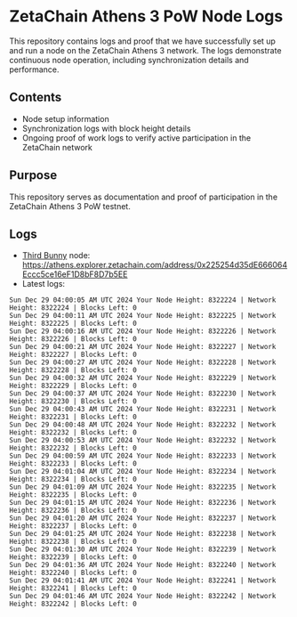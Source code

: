 # ZetaChain Athens 3 PoW Node Logs
This repository contains logs and proof that we have successfully set up and run a node on the ZetaChain Athens 3 network. The logs demonstrate continuous node operation, including synchronization details and performance.

## Contents
- Node setup information
- Synchronization logs with block height details
- Ongoing proof of work logs to verify active participation in the ZetaChain network

## Purpose
This repository serves as documentation and proof of participation in the ZetaChain Athens 3 PoW testnet.

## Logs

- [Third Bunny](https://thirdbunny.xyz/) node: https://athens.explorer.zetachain.com/address/0x225254d35dE666064Eccc5ce16eF1D8bF8D7b5EE
- Latest logs:
```
Sun Dec 29 04:00:05 AM UTC 2024 Your Node Height: 8322224 | Network Height: 8322224 | Blocks Left: 0
Sun Dec 29 04:00:11 AM UTC 2024 Your Node Height: 8322225 | Network Height: 8322225 | Blocks Left: 0
Sun Dec 29 04:00:16 AM UTC 2024 Your Node Height: 8322226 | Network Height: 8322226 | Blocks Left: 0
Sun Dec 29 04:00:21 AM UTC 2024 Your Node Height: 8322227 | Network Height: 8322227 | Blocks Left: 0
Sun Dec 29 04:00:27 AM UTC 2024 Your Node Height: 8322228 | Network Height: 8322228 | Blocks Left: 0
Sun Dec 29 04:00:32 AM UTC 2024 Your Node Height: 8322229 | Network Height: 8322229 | Blocks Left: 0
Sun Dec 29 04:00:37 AM UTC 2024 Your Node Height: 8322230 | Network Height: 8322230 | Blocks Left: 0
Sun Dec 29 04:00:43 AM UTC 2024 Your Node Height: 8322231 | Network Height: 8322231 | Blocks Left: 0
Sun Dec 29 04:00:48 AM UTC 2024 Your Node Height: 8322232 | Network Height: 8322232 | Blocks Left: 0
Sun Dec 29 04:00:53 AM UTC 2024 Your Node Height: 8322232 | Network Height: 8322232 | Blocks Left: 0
Sun Dec 29 04:00:59 AM UTC 2024 Your Node Height: 8322233 | Network Height: 8322233 | Blocks Left: 0
Sun Dec 29 04:01:04 AM UTC 2024 Your Node Height: 8322234 | Network Height: 8322234 | Blocks Left: 0
Sun Dec 29 04:01:09 AM UTC 2024 Your Node Height: 8322235 | Network Height: 8322235 | Blocks Left: 0
Sun Dec 29 04:01:15 AM UTC 2024 Your Node Height: 8322236 | Network Height: 8322236 | Blocks Left: 0
Sun Dec 29 04:01:20 AM UTC 2024 Your Node Height: 8322237 | Network Height: 8322237 | Blocks Left: 0
Sun Dec 29 04:01:25 AM UTC 2024 Your Node Height: 8322238 | Network Height: 8322238 | Blocks Left: 0
Sun Dec 29 04:01:30 AM UTC 2024 Your Node Height: 8322239 | Network Height: 8322239 | Blocks Left: 0
Sun Dec 29 04:01:36 AM UTC 2024 Your Node Height: 8322240 | Network Height: 8322240 | Blocks Left: 0
Sun Dec 29 04:01:41 AM UTC 2024 Your Node Height: 8322241 | Network Height: 8322241 | Blocks Left: 0
Sun Dec 29 04:01:46 AM UTC 2024 Your Node Height: 8322242 | Network Height: 8322242 | Blocks Left: 0
```
